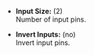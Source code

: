 - **Input Size:** (2) <br>
   Number of input pins. <br>

- **Invert Inputs:** (no) <br>
   Invert input pins.